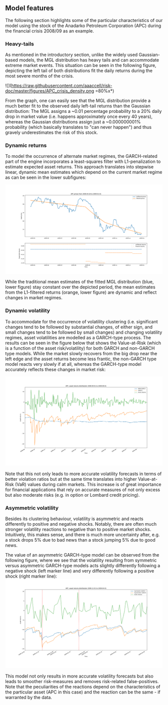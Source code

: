 ## Model features

The following section highlights some of the particular characteristics of our model using the stock of the Anadarko Petroleum Corporation (APC) during the financial crisis 2008/09 as an example.

### Heavy-tails

As mentioned in the introductory section, unlike the widely used Gaussian-based models, the MGL distribution has heavy tails and can accommodate extreme market events. This situation can be seen in the following figure, depicting the left tail of both distributions fit the daily returns during the most severe months of the crisis.

![](https://raw.githubusercontent.com/aaaccell/risk-doc/master/figures/APC_crisis_density.png =80%x*)

From the graph, one can easily see that the MGL distribution provide a much better fit to the observed daily left-tail returns than the Gaussian distribution: The MGL assigns a ~0.01 percentage probability to a 20% daily drop in market value (i.e. happens approximately once every 40 years), whereas the Gaussian distributions assign just a ~0.000000001% probability (which basically translates to "can never happen") and thus gravely underestimates the risk of this stock.

### Dynamic returns

To model the occurrence of alternate market regimes, the GARCH-related part of the engine incorporates a least-squares filter with L1-penalization to estimate expected asset returns. This approach translates into stepwise linear, dynamic mean estimates which depend on the current market regime as can be seen in the lower subfigures:

![](https://raw.githubusercontent.com/aaaccell/risk-doc/master/figures/APC_trend_filter.png)

While the traditional mean estimates of the fitted MGL distribution (blue, lower figure) stay constant over the depicted period, the mean estimates from the L1-filtered returns (orange, lower figure) are dynamic and reflect changes in market regimes.

### Dynamic volatility

To accommodate for the occurrence of volatility clustering (i.e. significant changes tend to be followed by substantial changes, of either sign, and small changes tend to be followed by small changes) and changing volatility regimes, asset volatilities are modelled as a GARCH-type process. The results can be seen in the figure below that shows the Value-at-Risk (which is a function of the asset risk/volatility) for both GARCH and non-GARCH type models. While the market slowly recovers from the big drop near the left edge and the asset returns become less frantic, the non-GARCH type model reacts very slowly if at all, whereas the GARCH-type model accurately reflects these changes in market risk:

![](https://raw.githubusercontent.com/aaaccell/risk-doc/master/figures/APC_crisis_var.png)

Note that this not only leads to more accurate volatility forecasts in terms of better violation ratios but at the same time translates into higher Value-at-Risk (VaR) values during calm markets. This increase is of great importance for financial applications that rely on accurate measures of not only excess but also moderate risks (e.g. in option or Lombard credit pricing).

### Asymmetric volatility

Besides its clustering behaviour, volatility is asymmetric and reacts differently to positive and negative shocks. Notably, there are often much stronger volatility reactions to negative than to positive market shocks. Intuitively, this makes sense, and there is much more uncertainty after, e.g. a stock drops 5% due to bad news than a stock jumping 5% due to good news.

The value of an asymmetric GARCH-type model can be observed from the following figure, where we see that the volatility resulting from symmetric versus asymmetric GARCH-type models acts slightly differently following a negative shock (left marker line) and very differently following a positive shock (right marker line):
![](https://raw.githubusercontent.com/aaaccell/risk-doc/master/figures/APC_asymmetric.png)

This model not only results in more accurate volatility forecasts but also leads to smoother risk-measures and removes risk-related false-positives. Note that the peculiarities of the reactions depend on the characteristics of the particular asset (APC in this case) and the reaction can be the same - if warranted by the data.
